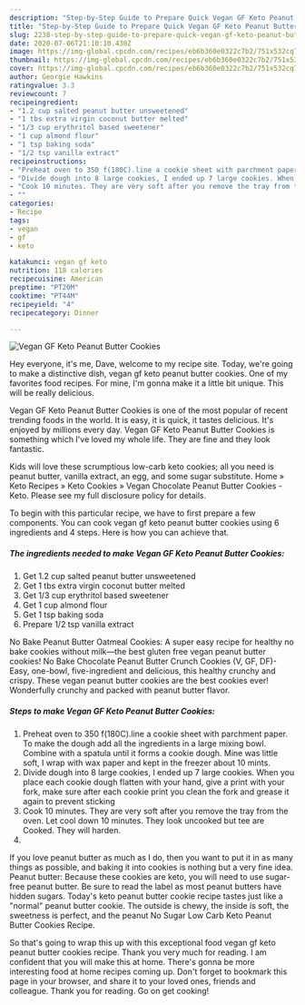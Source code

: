 ```yaml
---
description: "Step-by-Step Guide to Prepare Quick Vegan GF Keto Peanut Butter Cookies"
title: "Step-by-Step Guide to Prepare Quick Vegan GF Keto Peanut Butter Cookies"
slug: 2238-step-by-step-guide-to-prepare-quick-vegan-gf-keto-peanut-butter-cookies
date: 2020-07-06T21:10:10.430Z
image: https://img-global.cpcdn.com/recipes/eb6b360e0322c7b2/751x532cq70/vegan-gf-keto-peanut-butter-cookies-recipe-main-photo.jpg
thumbnail: https://img-global.cpcdn.com/recipes/eb6b360e0322c7b2/751x532cq70/vegan-gf-keto-peanut-butter-cookies-recipe-main-photo.jpg
cover: https://img-global.cpcdn.com/recipes/eb6b360e0322c7b2/751x532cq70/vegan-gf-keto-peanut-butter-cookies-recipe-main-photo.jpg
author: Georgie Hawkins
ratingvalue: 3.3
reviewcount: 7
recipeingredient:
- "1.2 cup salted peanut butter unsweetened"
- "1 tbs extra virgin coconut butter melted"
- "1/3 cup erythritol based sweetener"
- "1 cup almond flour"
- "1 tsp baking soda"
- "1/2 tsp vanilla extract"
recipeinstructions:
- "Preheat oven to 350 f(180C).line a cookie sheet with parchment paper. To make the dough add all the ingredients in a large mixing bowl. Combine with a spatula until it forms a cookie dough. Mine was little soft, I wrap with wax paper and kept in the freezer about 10 mints."
- "Divide dough into 8 large cookies, I ended up 7 large cookies. When you place each cookie dough flatten with your hand, give a print with your fork, make sure after each cookie print you clean the fork and grease it again to prevent sticking"
- "Cook 10 minutes. They are very soft after you remove the tray from the oven. Let cool down 10 minutes. They look uncooked but tee are Cooked. They will harden."
- ""
categories:
- Recipe
tags:
- vegan
- gf
- keto

katakunci: vegan gf keto 
nutrition: 118 calories
recipecuisine: American
preptime: "PT20M"
cooktime: "PT44M"
recipeyield: "4"
recipecategory: Dinner

---
```



![Vegan GF Keto Peanut Butter Cookies](https://img-global.cpcdn.com/recipes/eb6b360e0322c7b2/751x532cq70/vegan-gf-keto-peanut-butter-cookies-recipe-main-photo.jpg)

Hey everyone, it's me, Dave, welcome to my recipe site. Today, we're going to make a distinctive dish, vegan gf keto peanut butter cookies. One of my favorites food recipes. For mine, I'm gonna make it a little bit unique. This will be really delicious.

Vegan GF Keto Peanut Butter Cookies is one of the most popular of recent trending foods in the world. It is easy, it is quick, it tastes delicious. It's enjoyed by millions every day. Vegan GF Keto Peanut Butter Cookies is something which I've loved my whole life. They are fine and they look fantastic.

Kids will love these scrumptious low-carb keto cookies; all you need is peanut butter, vanilla extract, an egg, and some sugar substitute. Home » Keto Recipes » Keto Cookies » Vegan Chocolate Peanut Butter Cookies - Keto. Please see my full disclosure policy for details.


To begin with this particular recipe, we have to first prepare a few components. You can cook vegan gf keto peanut butter cookies using 6 ingredients and 4 steps. Here is how you can achieve that.

<!--inarticleads1-->

##### The ingredients needed to make Vegan GF Keto Peanut Butter Cookies:

1. Get 1.2 cup salted peanut butter unsweetened
1. Get 1 tbs extra virgin coconut butter melted
1. Get 1/3 cup erythritol based sweetener
1. Get 1 cup almond flour
1. Get 1 tsp baking soda
1. Prepare 1/2 tsp vanilla extract


No Bake Peanut Butter Oatmeal Cookies: A super easy recipe for healthy no bake cookies without milk—the best gluten free vegan peanut butter cookies! No Bake Chocolate Peanut Butter Crunch Cookies (V, GF, DF)- Easy, one-bowl, five-ingredient and delicious, this healthy crunchy and crispy. These vegan peanut butter cookies are the best cookies ever! Wonderfully crunchy and packed with peanut butter flavor. 

<!--inarticleads2-->

##### Steps to make Vegan GF Keto Peanut Butter Cookies:

1. Preheat oven to 350 f(180C).line a cookie sheet with parchment paper. To make the dough add all the ingredients in a large mixing bowl. Combine with a spatula until it forms a cookie dough. Mine was little soft, I wrap with wax paper and kept in the freezer about 10 mints.
1. Divide dough into 8 large cookies, I ended up 7 large cookies. When you place each cookie dough flatten with your hand, give a print with your fork, make sure after each cookie print you clean the fork and grease it again to prevent sticking
1. Cook 10 minutes. They are very soft after you remove the tray from the oven. Let cool down 10 minutes. They look uncooked but tee are Cooked. They will harden.
1. 


If you love peanut butter as much as I do, then you want to put it in as many things as possible, and baking it into cookies is nothing but a very fine idea. Peanut butter: Because these cookies are keto, you will need to use sugar-free peanut butter. Be sure to read the label as most peanut butters have hidden sugars. Today&#39;s keto peanut butter cookie recipe tastes just like a &#34;normal&#34; peanut butter cookie. The outside is chewy, the inside is soft, the sweetness is perfect, and the peanut No Sugar Low Carb Keto Peanut Butter Cookies Recipe. 

So that's going to wrap this up with this exceptional food vegan gf keto peanut butter cookies recipe. Thank you very much for reading. I am confident that you will make this at home. There's gonna be more interesting food at home recipes coming up. Don't forget to bookmark this page in your browser, and share it to your loved ones, friends and colleague. Thank you for reading. Go on get cooking!
